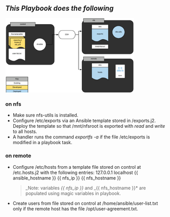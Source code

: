 ## _This Playbook does the following_

<img src="images/Image.png" width="80%" height="50%">

### on nfs

- Make sure nfs-utils is installed.
- Configure /etc/exports via an Ansible template stored in /exports.j2. Deploy the template so that /mnt/nfsroot is exported with _read_ and _write_ to all hosts.
- A handler runs the command _exportfs -a_ if the file /etc/exports is modified in a playbook task.

### on remote

- Configure /etc/hosts from a template file stored on control at /etc.hosts.j2 with the following entries:
  127.0.0.1 localhost {{ ansible_hostname }}
  {{ nfs_ip }} {{ nfs_hostname }}
  > _Note: variables _{{ nfs_ip }}_ and _{{ nfs_hostname }}\* are populated using magic variables in playbook.
- Create users from file stored on control at /home/ansible/user-list.txt only if the remote host has the file /opt/user-agreement.txt.
